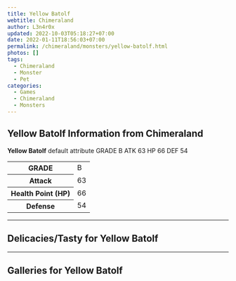 ```yaml
---
title: Yellow Batolf
webtitle: Chimeraland
author: L3n4r0x
updated: 2022-10-03T05:18:27+07:00
date: 2022-01-11T18:56:03+07:00
permalink: /chimeraland/monsters/yellow-batolf.html
photos: []
tags:
  - Chimeraland
  - Monster
  - Pet
categories:
  - Games
  - Chimeraland
  - Monsters
---
```


<section id="bootstrap-wrapper"><link rel="stylesheet" href="https://cdn.statically.io/gh/dimaslanjaka/Web-Manajemen/40ac3225/css/bootstrap-4.5-wrapper.css"/><h1>Yellow Batolf Information from Chimeraland</h1><p><b>Yellow Batolf</b> default attribute GRADE B ATK 63 HP 66 DEF 54<table><tr><th>GRADE</th><td>B</td></tr><tr><th>Attack</th><td>63</td></tr><tr><th>Health Point (HP)</th><td>66</td></tr><tr><th>Defense</th><td>54</td></tr></table></p><hr/><h2>Delicacies/Tasty for Yellow Batolf</h2><hr/><div id="gallery"><h2>Galleries for Yellow Batolf</h2><div class="row"></div></div></section>
